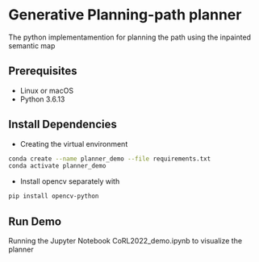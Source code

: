 # Generative Planning-path planner
The python implementamention for planning the path using the inpainted semantic map

## Prerequisites
- Linux or macOS
- Python 3.6.13

## Install Dependencies
- Creating the virtual environment
```bash
conda create --name planner_demo --file requirements.txt
conda activate planner_demo
```

- Install opencv separately with 
```bash
pip install opencv-python
```


## Run Demo
Running the Jupyter Notebook CoRL2022_demo.ipynb to visualize the planner
